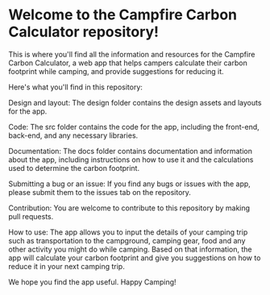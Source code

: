 # Welcome to the Campfire Carbon Calculator repository!

This is where you'll find all the information and resources for the Campfire Carbon Calculator, a web app that helps campers calculate their carbon footprint while camping, and provide suggestions for reducing it.

Here's what you'll find in this repository:

Design and layout: The design folder contains the design assets and layouts for the app.

Code: The src folder contains the code for the app, including the front-end, back-end, and any necessary libraries.

Documentation: The docs folder contains documentation and information about the app, including instructions on how to use it and the calculations used to determine the carbon footprint.

Submitting a bug or an issue: If you find any bugs or issues with the app, please submit them to the issues tab on the repository.

Contribution: You are welcome to contribute to this repository by making pull requests.

How to use: The app allows you to input the details of your camping trip such as transportation to the campground, camping gear, food and any other activity you might do while camping. Based on that information, the app will calculate your carbon footprint and give you suggestions on how to reduce it in your next camping trip.

We hope you find the app useful. Happy Camping!
